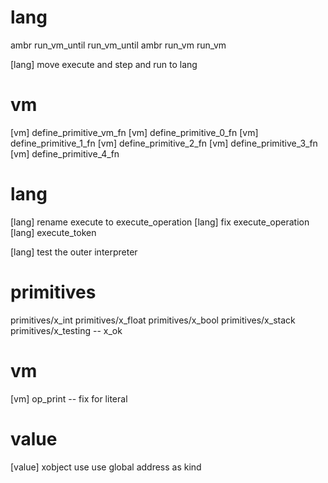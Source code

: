 # lang

ambr run_vm_until run_vm_until
ambr run_vm run_vm

[lang] move execute and step and run to lang

# vm

[vm] define_primitive_vm_fn
[vm] define_primitive_0_fn
[vm] define_primitive_1_fn
[vm] define_primitive_2_fn
[vm] define_primitive_3_fn
[vm] define_primitive_4_fn

# lang

[lang] rename execute to execute_operation
[lang] fix execute_operation
[lang] execute_token

[lang] test the outer interpreter

# primitives

primitives/x_int
primitives/x_float
primitives/x_bool
primitives/x_stack
primitives/x_testing -- x_ok

# vm

[vm] op_print -- fix for literal

# value

[value] xobject use use global address as kind
